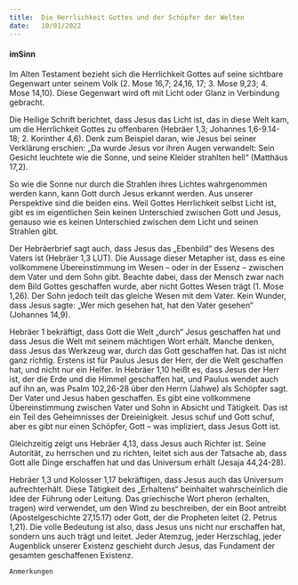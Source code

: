 ```yaml
---
title:  Die Herrlichkeit Gottes und der Schöpfer der Welten
date:   10/01/2022
---
```


#### imSinn

Im Alten Testament bezieht sich die Herrlichkeit Gottes auf seine sichtbare Gegenwart unter seinem Volk (2. Mose 16,7; 24,16, 17; 3. Mose 9,23; 4. Mose 14,10). Diese Gegenwart wird oft mit Licht oder Glanz in Verbindung gebracht.

Die Heilige Schrift berichtet, dass Jesus das Licht ist, das in diese Welt kam, um die Herrlichkeit Gottes zu offenbaren (Hebräer 1,3; Johannes 1,6-9.14-18; 2. Korinther 4,6). Denk zum Beispiel daran, wie Jesus bei seiner Verklärung erschien: „Da wurde Jesus vor ihren Augen verwandelt: Sein Gesicht leuchtete wie die Sonne, und seine Kleider strahlten hell“ (Matthäus 17,2).

So wie die Sonne nur durch die Strahlen ihres Lichtes wahrgenommen werden kann, kann Gott durch Jesus erkannt werden. Aus unserer Perspektive sind die beiden eins. Weil Gottes Herrlichkeit selbst Licht ist, gibt es im eigentlichen Sein keinen Unterschied zwischen Gott und Jesus, genauso wie es keinen Unterschied zwischen dem Licht und seinen Strahlen gibt.

Der Hebräerbrief sagt auch, dass Jesus das „Ebenbild“ des Wesens des Vaters ist (Hebräer 1,3 LUT). Die Aussage dieser Metapher ist, dass es eine vollkommene Übereinstimmung im Wesen – oder in der Essenz – zwischen dem Vater und dem Sohn gibt. Beachte dabei, dass der Mensch zwar nach dem Bild Gottes geschaffen wurde, aber nicht Gottes Wesen trägt (1. Mose 1,26). Der Sohn jedoch teilt das gleiche Wesen mit dem Vater. Kein Wunder, dass Jesus sagte: „Wer mich gesehen hat, hat den Vater gesehen“ (Johannes 14,9).

Hebräer 1 bekräftigt, dass Gott die Welt „durch“ Jesus geschaffen hat und dass Jesus die Welt mit seinem mächtigen Wort erhält. Manche denken, dass Jesus das Werkzeug war, durch das Gott geschaffen hat. Das ist nicht ganz richtig. Erstens ist für Paulus Jesus der Herr, der die Welt geschaffen hat, und nicht nur ein Helfer. In Hebräer 1,10 heißt es, dass Jesus der Herr ist, der die Erde und die Himmel geschaffen hat, und Paulus wendet auch auf ihn an, was Psalm 102,26-28 über den Herrn (Jahwe) als Schöpfer sagt. Der Vater und Jesus haben geschaffen. Es gibt eine vollkommene Übereinstimmung zwischen Vater und Sohn in Absicht und Tätigkeit. Das ist ein Teil des Geheimnisses der Dreieinigkeit. Jesus schuf und Gott schuf, aber es gibt nur einen Schöpfer, Gott – was impliziert, dass Jesus Gott ist.

Gleichzeitig zeigt uns Hebräer 4,13, dass Jesus auch Richter ist. Seine Autorität, zu herrschen und zu richten, leitet sich aus der Tatsache ab, dass Gott alle Dinge erschaffen hat und das Universum erhält (Jesaja 44,24-28).

Hebräer 1,3 und Kolosser 1,17 bekräftigen, dass Jesus auch das Universum aufrechterhält. Diese Tätigkeit des „Erhaltens“ beinhaltet wahrscheinlich die Idee der Führung oder Leitung. Das griechische Wort pheron (erhalten, tragen) wird verwendet, um den Wind zu beschreiben, der ein Boot antreibt (Apostelgeschichte 27,15.17) oder Gott, der die Propheten leitet (2. Petrus 1,21). Die volle Bedeutung ist also, dass Jesus uns nicht nur erschaffen hat, sondern uns auch trägt und leitet. Jeder Atemzug, jeder Herzschlag, jeder Augenblick unserer Existenz geschieht durch Jesus, das Fundament der gesamten geschaffenen Existenz.


`Anmerkungen`

